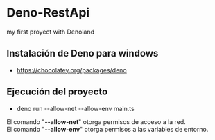 # Deno-RestApi
my first proyect with Denoland

## Instalación de Deno para windows
- https://chocolatey.org/packages/deno

## Ejecución del proyecto
- deno run --allow-net --allow-env main.ts

El comando "<strong>--allow-net</strong>" otorga permisos de acceso a la red. <br/> 
El comando "<strong>--allow-env</strong>" otorga permisos a las variables de entorno.


